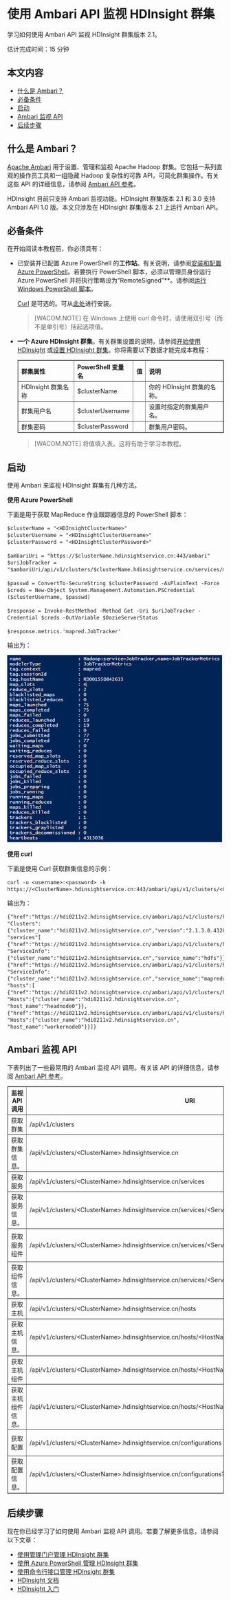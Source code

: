<properties linkid="manage-services-hdinsight-use-Ambari" urlDisplayName="Monitor HDInsight clusters using the Ambari API" pageTitle="使用 Ambari API 监视 HDInsight 群集 | Azure" metaKeywords="" description="Use the Apache Ambari APIs for provisioning, managing, and monitoring Hadoop clusters. Ambari’s intuitive operator tools and APIs hide the complexity of Hadoop." services="hdinsight" documentationCenter="" title="Monitor HDInsight clusters using the Ambari API" umbracoNaviHide="0" disqusComments="1" authors="jgao" editor="cgronlun" manager="paulettm" />
<tags ms.service="hdinsight"
    ms.date="11/12/2014"
    wacn.date=""
    />

# 使用 Ambari API 监视 HDInsight 群集

学习如何使用 Ambari API 监视 HDInsight 群集版本 2.1。

估计完成时间：15 分钟

## 本文内容

-   [什么是 Ambari？][]
-   [必备条件][]
-   [启动][]
-   [Ambari 监视 API][]
-   [后续步骤][]

## <a id="whatisambari"></a>什么是 Ambari？

[Apache Ambari][] 用于设置、管理和监视 Apache Hadoop 群集。它包括一系列直观的操作员工具和一组隐藏 Hadoop 复杂性的可靠 API，可简化群集操作。有关这些 API 的详细信息，请参阅 [Ambari API 参考][]。

HDInsight 目前只支持 Ambari 监视功能。HDInsight 群集版本 2.1 和 3.0 支持 Ambari API 1.0 版。本文只涉及在 HDInsight 群集版本 2.1 上运行 Ambari API。

## <a id="prerequisites"></a>必备条件

在开始阅读本教程前，你必须具有：

-   已安装并已配置 Azure PowerShell 的**工作站**。有关说明，请参阅[安装和配置 Azure PowerShell][]。若要执行 PowerShell 脚本，必须以管理员身份运行 Azure PowerShell 并将执行策略设为“RemoteSigned”**。请参阅[运行 Windows PowerShell 脚本][]。

    [Curl][] 是可选的。可从[此处][]进行安装。

    > [WACOM.NOTE] 在 Windows 上使用 curl 命令时，请使用双引号（而不是单引号）括起选项值。

-   **一个 Azure HDInsight 群集**。有关群集设置的说明，请参阅[开始使用 HDInsight][] 或[设置 HDInsight 群集][]。你将需要以下数据才能完成本教程：

	<table border="1">
	<tr><th>群集属性</th><th>PowerShell 变量名</th><th>值</th><th>说明</th></tr>
	<tr><td>HDInsight 群集名称</td><td>$clusterName</td><td></td><td>你的 HDInsight 群集的名称。</td></tr>
	<tr><td>群集用户名</td><td>$clusterUsername</td><td></td><td>设置时指定的群集用户名。</td></tr>
	<tr><td>群集密码</td><td>$clusterPassword</td><td></td><td>群集用户密码。</td></tr>
	</table>

    > [WACOM.NOTE] 将值填入表。这将有助于学习本教程。

## <a id="jumpstart"></a>启动

使用 Ambari 来监视 HDInsight 群集有几种方法。

**使用 Azure PowerShell**

下面是用于获取 MapReduce 作业跟踪器信息的 PowerShell 脚本：

    $clusterName = "<HDInsightClusterName>"
    $clusterUsername = "<HDInsightClusterUsername>"
    $clusterPassword = "<HDInsightClusterPassword>"

    $ambariUri = "https://$clusterName.hdinsightservice.cn:443/ambari"
    $uriJobTracker = "$ambariUri/api/v1/clusters/$clusterName.hdinsightservice.cn/services/mapreduce/components/jobtracker"

    $passwd = ConvertTo-SecureString $clusterPassword -AsPlainText -Force
    $creds = New-Object System.Management.Automation.PSCredential ($clusterUsername, $passwd)

    $response = Invoke-RestMethod -Method Get -Uri $uriJobTracker -Credential $creds -OutVariable $OozieServerStatus 

    $response.metrics.'mapred.JobTracker'

输出为：

![作业跟踪器输出][]

**使用 curl**

下面是使用 Curl 获取群集信息的示例：

    curl -u <username>:<password> -k https://<ClusterName>.hdinsightservice.cn:443/ambari/api/v1/clusters/<ClusterName>.hdinsightservice.cn

输出为：

    {"href":"https://hdi0211v2.hdinsightservice.cn/ambari/api/v1/clusters/hdi0211v2.hdinsightservice.cn/",
    "Clusters":{"cluster_name":"hdi0211v2.hdinsightservice.cn","version":"2.1.3.0.432823"},
    "services"[
    {"href":"https://hdi0211v2.hdinsightservice.cn/ambari/api/v1/clusters/hdi0211v2.hdinsightservice.cn/services/hdfs",
    "ServiceInfo":{"cluster_name":"hdi0211v2.hdinsightservice.cn","service_name":"hdfs"}},
    {"href":"https://hdi0211v2.hdinsightservice.cn/ambari/api/v1/clusters/hdi0211v2.hdinsightservice.cn/services/mapreduce",
    "ServiceInfo":{"cluster_name":"hdi0211v2.hdinsightservice.cn","service_name":"mapreduce"}}],
    "hosts":[
    {"href":"https://hdi0211v2.hdinsightservice.cn/ambari/api/v1/clusters/hdi0211v2.hdinsightservice.cn/hosts/headnode0",
    "Hosts":{"cluster_name":"hdi0211v2.hdinsightservice.cn",
    "host_name":"headnode0"}},
    {"href":"https://hdi0211v2.hdinsightservice.cn/ambari/api/v1/clusters/hdi0211v2.hdinsightservice.cn/hosts/workernode0",
    "Hosts":{"cluster_name":"hdi0211v2.hdinsightservice.cn",
    "host_name":"workernode0"}}]}

## <a id="monitor"></a>Ambari 监视 API

下表列出了一些最常用的 Ambari 监视 API 调用。有关该 API 的详细信息，请参阅 [Ambari API 参考][]。

<table border="1">
<tr><th>监视 API 调用</th><th>URI</th><th>说明</th></tr>
<tr><td>获取群集</td><td>/api/v1/clusters</td><td></td></tr>
<tr><td>获取群集信息。</td><td>/api/v1/clusters/&lt;ClusterName&gt;.hdinsightservice.cn</td><td>群集、服务、主机</td></tr>
<tr><td>获取服务</td><td>/api/v1/clusters/&lt;ClusterName&gt;.hdinsightservice.cn/services</td><td>服务包括：hdfs、mapreduce</td></tr>
<tr><td>获取服务信息。</td><td>/api/v1/clusters/&lt;ClusterName&gt;.hdinsightservice.cn/services/&lt;ServiceName&gt;</td><td></td></tr>
<tr><td>获取服务组件</td><td>/api/v1/clusters/&lt;ClusterName&gt;.hdinsightservice.cn/services/&lt;ServiceName&gt;/components</td><td>HDFS：namenode, datanode<br/>MapReduce:jobtracker; tasktracker</td></tr>
<tr><td>获取组件信息。</td><td>/api/v1/clusters/&lt;ClusterName&gt;.hdinsightservice.cn/services/&lt;ServiceName&gt;/components/&lt;ComponentName&gt;</td><td>ServiceComponentInfo、主机组件、指标</td></tr>
<tr><td>获取主机</td><td>/api/v1/clusters/&lt;ClusterName&gt;.hdinsightservice.cn/hosts</td><td>headnode0, workernode0</td></tr>
<tr><td>获取主机信息。</td><td>/api/v1/clusters/&lt;ClusterName&gt;.hdinsightservice.cn/hosts/&lt;HostName&gt; 
</td><td></td></tr>
<tr><td>获取主机组件</td><td>/api/v1/clusters/&lt;ClusterName&gt;.hdinsightservice.cn/hosts/&lt;HostName&gt;/host_components
</td><td>namenode, resourcemanager</td></tr>
<tr><td>获取主机组件信息。</td><td>/api/v1/clusters/&lt;ClusterName&gt;.hdinsightservice.cn/hosts/&lt;HostName&gt;/host_components/&lt;ComponentName&gt;
</td><td>HostRoles、组件、主机、指标</td></tr>
<tr><td>获取配置</td><td>/api/v1/clusters/&lt;ClusterName&gt;.hdinsightservice.cn/configurations 
</td><td>配置类型：core-site, hdfs-site, mapred-site, hive-site</td></tr>
<tr><td>获取配置信息。</td><td>/api/v1/clusters/&lt;ClusterName&gt;.hdinsightservice.cn/configurations?type=&lt;ConfigType&gt;&amp;tag=&lt;VersionName&gt; 
</td><td>配置类型：core-site, hdfs-site, mapred-site, hive-site</td></tr>
</table>

## <a id="nextsteps"></a>后续步骤

现在你已经学习了如何使用 Ambari 监视 API 调用。若要了解更多信息，请参阅以下文章：

-   [使用管理门户管理 HDInsight 群集][]
-   [使用 Azure PowerShell 管理 HDInsight 群集][]
-   [使用命令行接口管理 HDInsight 群集][]
-   [HDInsight 文档][]
-   [HDInsight 入门][开始使用 HDInsight]

  [什么是 Ambari？]: #whatisambari
  [必备条件]: #prerequisites
  [启动]: #jumpstart
  [Ambari 监视 API]: #monitor
  [后续步骤]: #nextsteps
  [Apache Ambari]: http://ambari.apache.org/
  [Ambari API 参考]: https://github.com/apache/ambari/blob/trunk/ambari-server/docs/api/v1/index.md
  [安装和配置 Azure PowerShell]: /zh-cn/documentation/articles/install-configure-powershell/
  [运行 Windows PowerShell 脚本]: http://technet.microsoft.com/zh-cn/library/ee176949.aspx
  [Curl]: http://curl.haxx.se
  [此处]: http://curl.haxx.se/download.html
  [开始使用 HDInsight]: /zh-cn/documentation/articles/hdinsight-get-started/
  [设置 HDInsight 群集]: /zh-cn/documentation/articles/hdinsight-provision-clusters/
  [作业跟踪器输出]: ./media/hdinsight-monitor-use-ambari-api/hdi.ambari.monitor.jobtracker.output.png
  [使用管理门户管理 HDInsight 群集]: /zh-cn/documentation/articles/hdinsight-administer-use-management-portal/
  [使用 Azure PowerShell 管理 HDInsight 群集]: /zh-cn/documentation/articles/hdinsight-administer-use-powershell/
  [使用命令行接口管理 HDInsight 群集]: /zh-cn/documentation/articles/hdinsight-administer-use-command-line/
  [HDInsight 文档]: /zh-cn/documentation/services/hdinsight/
